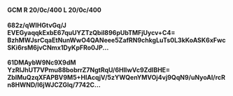 #### GCM R 20/0c/400 L 20/0c/400
**682z/qWIHGtvGq/J**<br/>**EVEGyaqqkExbE67quUYZTzQbiI896pUbTMFjUycv+C4=**<br/>**BzhMWJsrCqaEtNunWwO4QANeee5ZafRN9chkgLuTs0L3kKoASK6xFwcSKi6rsM6jvCNmx1DyKpFRo0JP...**<br/><br/>
**61DMAybW9Nc9X9dM**<br/>**YzRlJhUT7VPmu88bobrrZ7NgtRqU/6HIlwVc9ZdlBHE=**<br/>**ZbIMuQzqXFAPBV9M5+HIAcqjV/5zYWQenYMVOj4vj9QqN9/uNyoAl/rcRn8HWND/l6jWJCZGlq/7742C...**